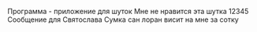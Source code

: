 Программа - приложение для шуток
Мне не нравится эта шутка
12345
Сообщение для Святослава
Сумка сан лоран висит на мне за сотку
